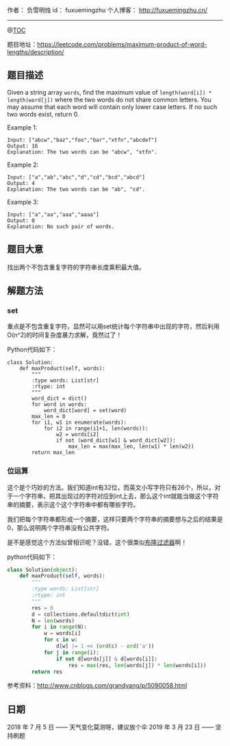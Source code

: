 作者： 负雪明烛
id：	fuxuemingzhu
个人博客：	http://fuxuemingzhu.cn/

---
@[TOC](目录)

题目地址：https://leetcode.com/problems/maximum-product-of-word-lengths/description/

## 题目描述

Given a string array ``words``, find the maximum value of ``length(word[i]) * length(word[j])`` where the two words do not share common letters. You may assume that each word will contain only lower case letters. If no such two words exist, return 0.

Example 1:

    Input: ["abcw","baz","foo","bar","xtfn","abcdef"]
    Output: 16 
    Explanation: The two words can be "abcw", "xtfn".

Example 2:

    Input: ["a","ab","abc","d","cd","bcd","abcd"]
    Output: 4 
    Explanation: The two words can be "ab", "cd".

Example 3:

    Input: ["a","aa","aaa","aaaa"]
    Output: 0 
    Explanation: No such pair of words.

## 题目大意

找出两个不包含重复字符的字符串长度乘积最大值。

## 解题方法

### set

重点是不包含重复字符，显然可以用set统计每个字符串中出现的字符，然后利用O(n^2)的时间复杂度暴力求解，竟然过了！

Python代码如下：

```python3
class Solution:
    def maxProduct(self, words):
        """
        :type words: List[str]
        :rtype: int
        """
        word_dict = dict()
        for word in words:
            word_dict[word] = set(word)
        max_len = 0
        for i1, w1 in enumerate(words):
            for i2 in range(i1+1, len(words)):
                w2 = words[i2]
                if not (word_dict[w1] & word_dict[w2]):
                    max_len = max(max_len, len(w1) * len(w2))
        return max_len
```

### 位运算

这个是个巧妙的方法。我们知道int有32位，而英文小写字符只有26个，所以，对于一个字符串，把其出现过的字符对应到int上去，那么这个int就能当做这个字符串的摘要，表示这个这个字符串中都有哪些字符。

我们把每个字符串都形成一个摘要，这样只要两个字符串的摘要想与之后的结果是0，那么说明两个字符串没有公共字符。

是不是感觉这个方法似曾相识呢？没错，这个很类似[布隆过滤器](https://www.cnblogs.com/cpselvis/p/6265825.html)啊！

python代码如下：

```python
class Solution(object):
    def maxProduct(self, words):
        """
        :type words: List[str]
        :rtype: int
        """
        res = 0
        d = collections.defaultdict(int)
        N = len(words)
        for i in range(N):
            w = words[i]
            for c in w:
                d[w] |= 1 << (ord(c) - ord('a'))
            for j in range(i):
                if not d[words[j]] & d[words[i]]:
                    res = max(res, len(words[j]) * len(words[i]))
        return res
```

参考资料：http://www.cnblogs.com/grandyang/p/5090058.html

## 日期

2018 年 7 月 5 日 —— 天气变化莫测呀，建议放个伞
2019 年 3 月 23 日 —— 坚持刷题
